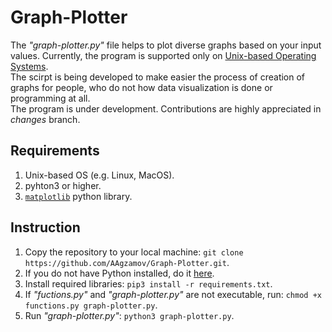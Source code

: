 # Graph-Plotter
The _"graph-plotter.py"_ file helps to plot diverse graphs based on your input values. Currently, the program is supported only on [Unix-based Operating Systems](https://en.wikipedia.org/wiki/Unix-like).<br/>
The scirpt is being developed to make easier the process of creation of graphs for people, who do not how data visualization is done or programming at all.<br/>
The program is under development. Contributions are highly appreciated in _changes_ branch.


## Requirements
1. Unix-based OS (e.g. Linux, MacOS).
2. pyhton3 or higher.
3. [```matplotlib```](matplotlib.org) python library.

## Instruction
1. Copy the repository to your local machine: ```git clone https://github.com/AAgzamov/Graph-Plotter.git```.
2. If you do not have Python installed, do it [here](python.org).
3. Install required libraries: ```pip3 install -r requirements.txt```.
4. If _"fuctions.py"_ and _"graph-plotter.py"_ are not executable, run: ```chmod +x functions.py graph-plotter.py```.
5. Run _"graph-plotter.py"_: ```python3 graph-plotter.py```.

